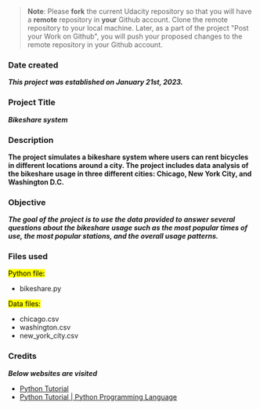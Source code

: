 >**Note**: Please **fork** the current Udacity repository so that you will have a **remote** repository in **your** Github account. Clone the remote repository to your local machine. Later, as a part of the project "Post your Work on Github", you will push your proposed changes to the remote repository in your Github account.

### Date created
***This project was established on January 21st, 2023.***

### Project Title
***Bikeshare system***

### Description
**The project simulates a bikeshare system where users can rent bicycles in different locations around a city. The project includes data analysis of the bikeshare usage in three different cities: Chicago, New York City, and Washington D.C.**

### Objective
***The goal of the project is to use the data provided to answer several questions about the bikeshare usage such as the most popular times of use, the most popular stations, and the overall usage patterns.***

### Files used
<mark>Python file:</mark><br>
- bikeshare.py

<mark>Data files:</mark><br>
- chicago.csv
- washington.csv
- new_york_city.csv

### Credits
***Below websites are visited***

- <a href="https://www.tutorialspoint.com/python/index.htm">Python Tutorial</a>
- <a href="https://www.javatpoint.com/python-tutorial">Python Tutorial | Python Programming Language</a>
